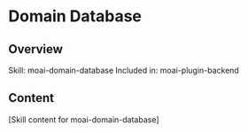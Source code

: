 # Domain Database

## Overview
Skill: moai-domain-database
Included in: moai-plugin-backend

## Content
[Skill content for moai-domain-database]
